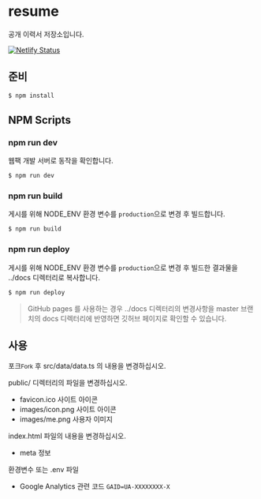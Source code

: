 # resume

공개 이력서 저장소입니다.

[![Netlify Status](https://api.netlify.com/api/v1/badges/11c14056-8c11-4fa3-98c5-c2187a67bb08/deploy-status)](https://app.netlify.com/sites/awesome-volhard-162d49/deploys)

## 준비

```bash
$ npm install
```

## NPM Scripts

### npm run dev

웹팩 개발 서버로 동작을 확인합니다.

```bash
$ npm run dev
```

### npm run build

게시를 위해 NODE_ENV 환경 변수를 `production`으로 변경 후 빌드합니다.

```bash
$ npm run build
```

### npm run deploy

게시를 위해 NODE_ENV 환경 변수를 `production`으로 변경 후 빌드한 결과물을 ../docs 디렉터리로 복사합니다.

```bash
$ npm run deploy
```

> GitHub pages 를 사용하는 경우 ../docs 디렉터리의 변경사항을 master 브랜치의 docs 디렉터리에 반영하면 깃허브 페이지로 확인할 수 있습니다.

## 사용

포크<small>Fork</small> 후 src/data/data.ts 의 내용을 변경하십시오.

public/ 디렉터리의 파일을 변경하십시오.

-   favicon.ico 사이트 아이콘
-   images/icon.png 사이트 아이콘
-   images/me.png 사용자 이미지

index.html 파일의 내용을 변경하십시오.

-   meta 정보

환경변수 또는 .env 파일

-   Google Analytics 관련 코드 `GAID=UA-XXXXXXXX-X`
